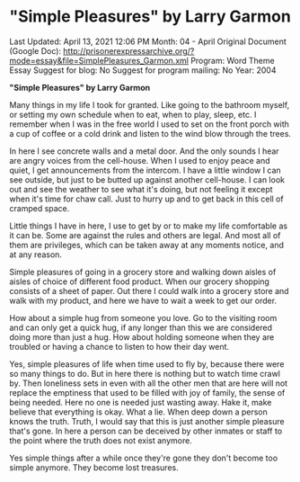 # "Simple Pleasures" by Larry Garmon

Last Updated: April 13, 2021 12:06 PM
Month: 04 - April
Original Document (Google Doc): http://prisonerexpressarchive.org/?mode=essay&file=SimplePleasures_Garmon.xml
Program: Word Theme Essay
Suggest for blog: No
Suggest for program mailing: No
Year: 2004

**"Simple Pleasures" by Larry Garmon**

Many things in my life I took for granted. Like going to the bathroom myself, or setting my own schedule when to eat, when to play, sleep, etc. I remember when I was in the free world I used to set on the front porch with a cup of coffee or a cold drink and listen to the wind blow through the trees.

In here I see concrete walls and a metal door. And the only sounds I hear are angry voices from the cell-house. When I used to enjoy peace and quiet, I get announcements from the intercom. I have a little window I can see outside, but just to be butted up against another cell-house. I can look out and see the weather to see what it's doing, but not feeling it except when it's time for chaw call. Just to hurry up and to get back in this cell of cramped space.

Little things I have in here, I use to get by or to make my life comfortable as it can be. Some are against the rules and others are legal. And most all of them are privileges, which can be taken away at any moments notice, and at any reason.

Simple pleasures of going in a grocery store and walking down aisles of aisles of choice of different food product. When our grocery shopping consists of a sheet of paper. Out there I could walk into a grocery store and walk with my product, and here we have to wait a week to get our order.

How about a simple hug from someone you love. Go to the visiting room and can only get a quick hug, if any longer than this we are considered doing more than just a hug. How about holding someone when they are troubled or having a chance to listen to how their day went.

Yes, simple pleasures of life when time used to fly by, because there were so many things to do. But in here there is nothing but to watch time crawl by. Then loneliness sets in even with all the other men that are here will not replace the emptiness that used to be filled with joy of family, the sense of being needed. Here no one is needed just wasting away. Hake it, make believe that everything is okay. What a lie. When deep down a person knows the truth. Truth, I would say that this is just another simple pleasure that's gone. In here a person can be deceived by other inmates or staff to the point where the truth does not exist anymore.

Yes simple things after a while once they're gone they don't become too simple anymore. They become lost treasures.